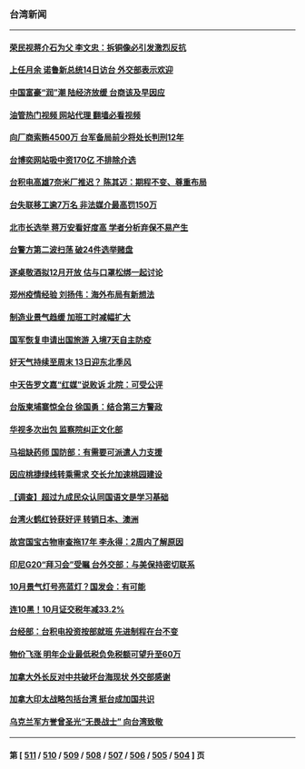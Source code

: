 ### 台湾新闻
---
#### [荣民视蒋介石为父 李文忠：拆铜像必引发激烈反抗](../../pages/ncid1349361/n13863503.md?11110445) 
#### [上任月余 诺鲁新总统14日访台 外交部表示欢迎](../../pages/ncid1349361/n13863502.md?11110445) 
#### [中国富豪“润”潮 陆经济放缓 台商该及早因应](../../pages/ncid1349361/n13863484.md?11110445) 
#### [油管热门视频 网站代理 翻墙必看视频](http://150.230.27.170:81/youtube.html?11110445)
#### [向厂商索贿4500万 台军备局前少将处长判刑12年](../../pages/ncid1349361/n13863488.md?11110445) 
#### [台博奕网站吸中资170亿 不排除介选](../../pages/ncid1349361/n13863500.md?11110445) 
#### [台积电高雄7奈米厂推迟？ 陈其迈：期程不变、尊重布局](../../pages/ncid1349361/n13863508.md?11110445) 
#### [台失联移工逾7万名 非法媒介最高罚150万](../../pages/ncid1349361/n13863510.md?11110445) 
#### [北市长选举 蒋万安看好度高 学者分析弃保不易产生](../../pages/ncid1349361/n13863499.md?11110445) 
#### [台警方第二波扫荡 破24件选举赌盘](../../pages/ncid1349361/n13863514.md?11110445) 
#### [逐桌敬酒拟12月开放 估与口罩松绑一起讨论](../../pages/ncid1349361/n13863461.md?11110445) 
#### [郑州疫情经验 刘扬伟：海外布局有新想法](../../pages/ncid1349361/n13863483.md?11110445) 
#### [制造业景气趋缓 加班工时减幅扩大](../../pages/ncid1349361/n13863460.md?11110445) 
#### [国军恢复申请出国旅游 入境7天自主防疫](../../pages/ncid1349361/n13863493.md?11110445) 
#### [好天气持续至周末 13日迎东北季风](../../pages/ncid1349361/n13863489.md?11110445) 
#### [中天告罗文嘉“红媒”说败诉 北院：可受公评](../../pages/ncid1349361/n13863487.md?11110445) 
#### [台版柬埔寨惊全台 徐国勇：结合第三方警政](../../pages/ncid1349361/n13863506.md?11110445) 
#### [华视多次出包 监察院纠正文化部](../../pages/ncid1349361/n13863497.md?11110445) 
#### [马祖缺药师 国防部：有需要可派遣人力支援](../../pages/ncid1349361/n13863498.md?11110445) 
#### [因应桃捷绿线转乘需求 交长允加速桃园建设](../../pages/ncid1349361/n13863469.md?11110445) 
#### [【调查】超过九成民众认同国语文是学习基础](../../pages/ncid1349361/n13863470.md?11110445) 
#### [台湾火鹤红铃获好评 转销日本、澳洲](../../pages/ncid1349361/n13863465.md?11110445) 
#### [故宫国宝古物审查拖17年 李永得：2周内了解原因](../../pages/ncid1349361/n13863467.md?11110445) 
#### [印尼G20“拜习会”受瞩 台外交部：与美保持密切联系](../../pages/ncid1349361/n13863305.md?11110445) 
#### [10月景气灯号亮蓝灯？国发会：有可能](../../pages/ncid1349361/n13863438.md?11110445) 
#### [连10黑！10月证交税年减33.2%](../../pages/ncid1349361/n13863439.md?11110445) 
#### [台经部：台积电投资按部就班 先进制程在台不变](../../pages/ncid1349361/n13863441.md?11110445) 
#### [物价飞涨 明年企业最低税负免税额可望升至60万](../../pages/ncid1349361/n13863442.md?11110445) 
#### [加拿大外长反对中共破坏台海现状 外交部感谢](../../pages/ncid1349361/n13863328.md?11110445) 
#### [加拿大印太战略包括台湾 挺台成加国共识](../../pages/ncid1349361/n13863243.md?11110445) 
#### [乌克兰军方誉曾圣光“无畏战士” 向台湾致敬](../../pages/ncid1349361/n13863181.md?11110445) 

---
#### 第 [ [511](./511.md?11110445) / [510](./510.md?11110445) / [509](./509.md?11110445) / [508](./508.md?11110445) / [507](./507.md?11110445) / [506](./506.md?11110445) / [505](./505.md?11110445) / [504](./504.md?11110445) ] 页
